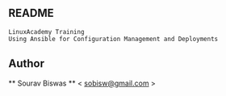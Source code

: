 ## README

```
LinuxAcademy Training
Using Ansible for Configuration Management and Deployments
```

## Author
** Sourav Biswas ** < sobisw@gmail.com >
